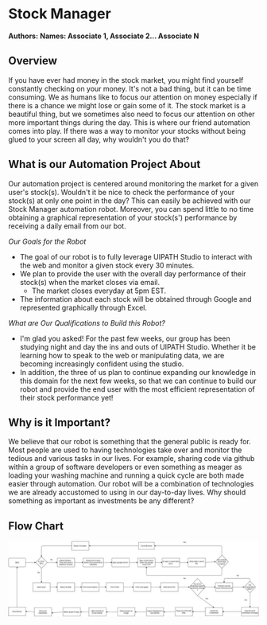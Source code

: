 # Stock Manager
**Authors:**
**Names: Associate 1, Associate 2... Associate N**
  
## Overview
If you have ever had money in the stock market, you might find yourself constantly checking on your money. It's not a bad thing, but it can be time consuming. We as humans like to focus our attention on money especially if there is a chance we might lose or gain some of it. The stock market is a beautiful thing, but we sometimes also need to focus our attention on other more important things during the day. This is where our friend automation comes into play. If there was a way to monitor your stocks without being glued to your screen all day, why wouldn't you do that?
 
## What is our Automation Project About
Our automation project is centered around monitoring the market for a given user's stock(s). Wouldn't it be nice to check the performance of your stock(s) at only one point in the day? This can easily be achieved with our Stock Manager automation robot. Moreover, you can spend little to no time obtaining a graphical representation of your stock(s') performance by receiving a daily email from our bot.
 
*Our Goals for the Robot*
 
- The goal of our robot is to fully leverage UIPATH Studio to interact with the web and monitor a given stock every 30 minutes. 
- We plan to provide the user with the overall day performance of their stock(s) when the market closes via email.
    - The market closes everyday at 5pm EST.
- The information about each stock will be obtained through Google and represented graphically through Excel.
 
*What are Our Qualifications to Build this Robot?*
 
- I'm glad you asked! For the past few weeks, our group has been studying night and day the ins and outs of UIPATH Studio. Whether it be learning how to speak to the web or manipulating data, we are becoming increasingly confident using the studio. 
- In addition, the three of us plan to continue expanding our knowledge in this domain for the next few weeks, so that we can continue to build our robot and provide the end user with the most efficient representation of their stock performance yet!
 
## Why is it Important? 
We believe that our robot is something that the general public is ready for. Most people are used to having technologies take over and monitor the tedious and various tasks in our lives. For example, sharing code via github within a group of software developers or even something as meager as loading your washing machine and running a quick cycle are both made easier through automation. Our robot will be a combination of technologies we are already accustomed to using in our day-to-day lives. Why should something as important as investments be any different?

## Flow Chart

![Flow Chart Diagram](https://github.com/201019-UiPath/Jar-P2/blob/main/flowchart1.jpg)